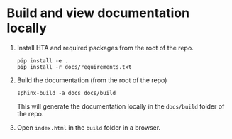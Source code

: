 # Build and view documentation locally

1. Install HTA and required packages from the root of the repo.

    ```
    pip install -e .
    pip install -r docs/requirements.txt
    ```

1. Build the documentation (from the root of the repo)

    ```
    sphinx-build -a docs docs/build
    ```

    This will generate the documentation locally in the `docs/build` folder
    of the repo.

1. Open `index.html` in the `build` folder in a browser.
